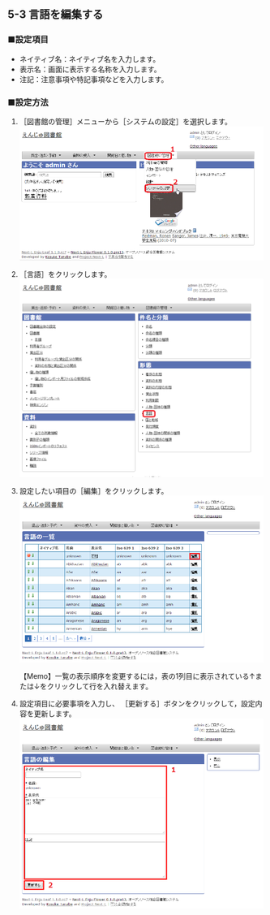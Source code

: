 <a name="5-3" />

5-3 言語を編集する
------------------

### ■設定項目

* ネイティブ名：ネイティブ名を入力します。
* 表示名：画面に表示する名称を入力します。
* 注記：注意事項や特記事項などを入力します。

### ■設定方法

1. ［図書館の管理］メニューから［システムの設定］を選択します。  
   ![システムの設定](assets/images/image_system_setup.png)
2. ［言語］をクリックします。  
   ![言語の設定](assets/images/image_initial_060_0.png)
3. 設定したい項目の［編集］をクリックします。  
   ![言語の編集](assets/images/image_initial_060.png)  

   <div class="alert alert-info">【Memo】一覧の表示順序を変更するには，表の1列目に表示されている↑または↓をクリックして行を入れ替えます。</div>

4. 設定項目に必要事項を入力し、
   ［更新する］ボタンをクリックして，設定内容を更新します。  
   ![言語の更新](assets/images/image_initial_061.png)  

